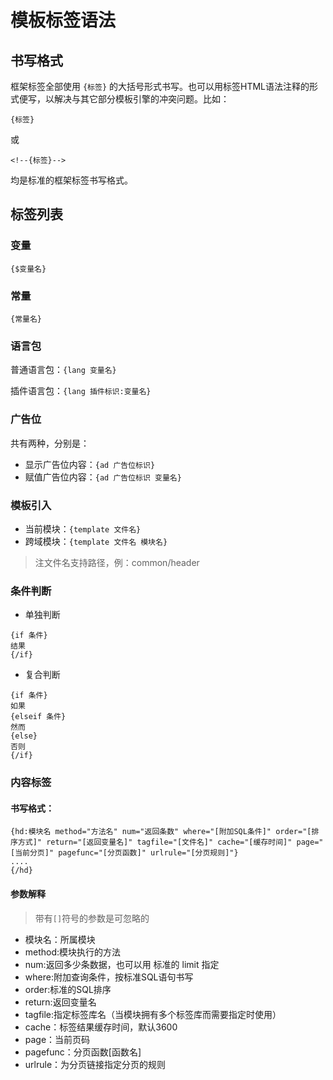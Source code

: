 # 模板标签语法
## 书写格式
框架标签全部使用 `{标签}` 的大括号形式书写。也可以用标签HTML语法注释的形式便写，以解决与其它部分模板引擎的冲突问题。比如：
```
{标签}
```
或
```
<!--{标签}-->
```
均是标准的框架标签书写格式。

## 标签列表
### 变量
`{$变量名}`

### 常量
`{常量名}`

### 语言包
普通语言包：`{lang 变量名}`

插件语言包：`{lang 插件标识:变量名}`

### 广告位
共有两种，分别是：
- 显示广告位内容：`{ad 广告位标识}`
- 赋值广告位内容：`{ad 广告位标识 变量名}`

### 模板引入
- 当前模块：`{template 文件名}`
- 跨域模块：`{template 文件名 模块名}`

> 注文件名支持路径，例：common/header

### 条件判断
- 单独判断

```
{if 条件}
结果
{/if}
```
- 复合判断

```
{if 条件}
如果
{elseif 条件}
然而
{else}
否则
{/if}
```

### 内容标签
#### 书写格式：

```
{hd:模块名 method="方法名" num="返回条数" where="[附加SQL条件]" order="[排序方式]" return="[返回变量名]" tagfile="[文件名]" cache="[缓存时间]" page="[当前分页]" pagefunc="[分页函数]" urlrule="[分页规则]"}
....
{/hd}
```

#### 参数解释
> 带有`[]`符号的参数是可忽略的

- 模块名：所属模块
- method:模块执行的方法
- num:返回多少条数据，也可以用 标准的 limit 指定
- where:附加查询条件，按标准SQL语句书写
- order:标准的SQL排序
- return:返回变量名
- tagfile:指定标签库名（当模块拥有多个标签库而需要指定时使用）
- cache：标签结果缓存时间，默认3600
- page：当前页码
- pagefunc：分页函数[函数名]
- urlrule：为分页链接指定分页的规则